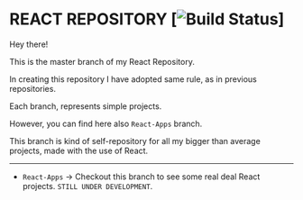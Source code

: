 # REACT REPOSITORY [![Build Status](https://travis-ci.org/facebookincubator/create-react-app.svg?branch=master)]

Hey there!

This is the master branch of my React Repository.

In creating this repository I have adopted same rule, as in previous repositories.

Each branch, represents simple projects.

However, you can find here also `React-Apps` branch. 

This branch is kind of self-repository for all my bigger than average projects, made with the use of React.

--------------------------------------------------------

- `React-Apps` -> Checkout this branch to see some real deal React projects. `STILL UNDER DEVELOPMENT`. 